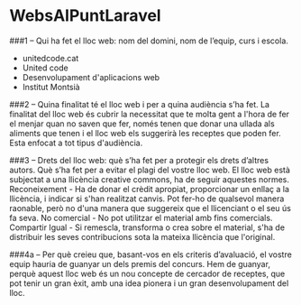 # WebsAlPuntLaravel

###1 – Qui ha fet el lloc web: nom del domini, nom de l’equip, curs i escola.
- unitedcode.cat
- United code
- Desenvolupament d'aplicacions web
- Institut Montsià

###2 – Quina finalitat té el lloc web i per a quina audiència s’ha fet.
La finalitat del lloc web és cubrir la necessitat que te molta gent a l'hora de fer el menjar quan no saven que fer, només tenen que donar una ullada als aliments que tenen i el lloc web els suggerirà les receptes que poden fer. Esta enfocat a tot tipus d'audiència.

###3 – Drets del lloc web: què s’ha fet per a protegir els drets d’altres autors. Què s’ha fet per a evitar el plagi del vostre lloc web.
El lloc web està subjectat a una llicència creative commons, ha de seguir aquestes normes.
Reconeixement - Ha de donar el crèdit apropiat, proporcionar un enllaç a la llicència, i indicar si s'han realitzat canvis. Pot fer-ho de qualsevol manera raonable, però no d'una manera que suggereix que el llicenciant o el seu ús fa seva.
No comercial - No pot utilitzar el material amb fins comercials.
Compartir Igual - Si remescla, transforma o crea sobre el material, s'ha de distribuir les seves contribucions sota la mateixa llicència que l'original.

###4a – Per què creieu que, basant-vos en els criteris d’avaluació, el vostre equip hauria de guanyar un dels premis del concurs.
Hem de guanyar, perquè aquest lloc web és un nou concepte de cercador de receptes, que pot tenir un gran èxit, amb una idea pionera i un gran desenvolupament del lloc.

